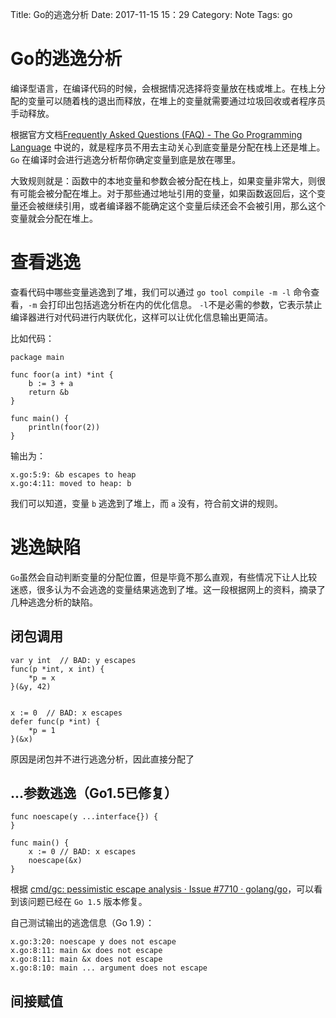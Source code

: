 Title: Go的逃逸分析
Date: 2017-11-15 15：29
Category: Note
Tags: go


# Go的逃逸分析

编译型语言，在编译代码的时候，会根据情况选择将变量放在栈或堆上。在栈上分配的变量可以随着栈的退出而释放，在堆上的变量就需要通过垃圾回收或者程序员手动释放。

根据官方文档[Frequently Asked Questions (FAQ) - The Go Programming Language](https://golang.org/doc/faq#stack_or_heap) 中说的，就是程序员不用去主动关心到底变量是分配在栈上还是堆上。`Go` 在编译时会进行逃逸分析帮你确定变量到底是放在哪里。

大致规则就是：函数中的本地变量和参数会被分配在栈上，如果变量非常大，则很有可能会被分配在堆上。对于那些通过地址引用的变量，如果函数返回后，这个变量还会被继续引用，或者编译器不能确定这个变量后续还会不会被引用，那么这个变量就会分配在堆上。

# 查看逃逸

查看代码中哪些变量逃逸到了堆，我们可以通过 `go tool compile -m -l` 命令查看，`-m` 会打印出包括逃逸分析在内的优化信息。 `-l`不是必需的参数，它表示禁止编译器进行对代码进行内联优化，这样可以让优化信息输出更简洁。

比如代码：

	package main
	
	func foor(a int) *int {
		b := 3 + a
		return &b
	}
	
	func main() {
		println(foor(2))
	}

输出为：

	x.go:5:9: &b escapes to heap
	x.go:4:11: moved to heap: b

我们可以知道，变量 `b` 逃逸到了堆上，而 `a` 没有，符合前文讲的规则。


# 逃逸缺陷

`Go`虽然会自动判断变量的分配位置，但是毕竟不那么直观，有些情况下让人比较迷惑，很多认为不会逃逸的变量结果逃逸到了堆。这一段根据网上的资料，摘录了几种逃逸分析的缺陷。

## 闭包调用

	var y int  // BAD: y escapes
	func(p *int, x int) {
	    *p = x
	}(&y, 42)
	
	
	x := 0  // BAD: x escapes
	defer func(p *int) {
	    *p = 1
	}(&x)

原因是闭包并不进行逃逸分析，因此直接分配了

## ...参数逃逸（Go1.5已修复）


	func noescape(y ...interface{}) {
	}
	
	func main() {
	    x := 0 // BAD: x escapes
	    noescape(&x)
	}

根据 [cmd/gc: pessimistic escape analysis · Issue #7710 · golang/go](https://github.com/golang/go/issues/7710)，可以看到该问题已经在 `Go 1.5` 版本修复。

自己测试输出的逃逸信息（Go 1.9）：

	x.go:3:20: noescape y does not escape
	x.go:8:11: main &x does not escape
	x.go:8:11: main &x does not escape
	x.go:8:10: main ... argument does not escape


## 间接赋值








